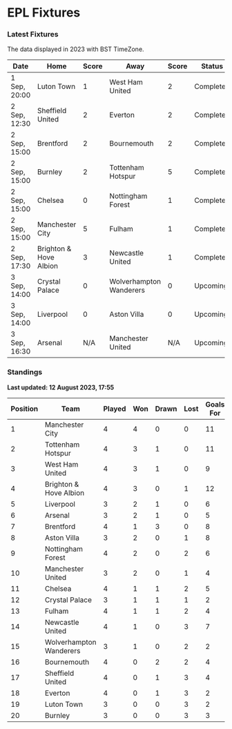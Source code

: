 # EPL Fixtures

### Latest Fixtures

The data displayed in 2023 with BST TimeZone.

<!-- START_TABLE -->
| Date | Home | Score | Away | Score | Status |
|-------------|--------|--------------|--------|--------------|--------|
| 1 Sep, 20:00 | Luton Town | 1 | West Ham United | 2 | Completed |
| 2 Sep, 12:30 | Sheffield United | 2 | Everton | 2 | Completed |
| 2 Sep, 15:00 | Brentford | 2 | Bournemouth | 2 | Completed |
| 2 Sep, 15:00 | Burnley | 2 | Tottenham Hotspur | 5 | Completed |
| 2 Sep, 15:00 | Chelsea | 0 | Nottingham Forest | 1 | Completed |
| 2 Sep, 15:00 | Manchester City | 5 | Fulham | 1 | Completed |
| 2 Sep, 17:30 | Brighton & Hove Albion | 3 | Newcastle United | 1 | Completed |
| 3 Sep, 14:00 | Crystal Palace | 0 | Wolverhampton Wanderers | 0 | Upcoming |
| 3 Sep, 14:00 | Liverpool | 0 | Aston Villa | 0 | Upcoming |
| 3 Sep, 16:30 | Arsenal | N/A | Manchester United | N/A | Upcoming |
<!-- END_TABLE -->

### Standings

**Last updated: 12 August 2023, 17:55**

<!-- START_STANDINGS -->
| Position | Team | Played | Won | Drawn | Lost | Goals For | Goals Against | Goal Difference | Points |
|----------|------|--------|-----|-------|------|-----------|---------------|-----------------|--------|
| 1 | Manchester City | 4 | 4 | 0 | 0 | 11 | 2 | 9 | 12 |
| 2 | Tottenham Hotspur | 4 | 3 | 1 | 0 | 11 | 4 | 7 | 10 |
| 3 | West Ham United | 4 | 3 | 1 | 0 | 9 | 4 | 5 | 10 |
| 4 | Brighton & Hove Albion | 4 | 3 | 0 | 1 | 12 | 6 | 6 | 9 |
| 5 | Liverpool | 3 | 2 | 1 | 0 | 6 | 3 | 3 | 7 |
| 6 | Arsenal | 3 | 2 | 1 | 0 | 5 | 3 | 2 | 7 |
| 7 | Brentford | 4 | 1 | 3 | 0 | 8 | 5 | 3 | 6 |
| 8 | Aston Villa | 3 | 2 | 0 | 1 | 8 | 6 | 2 | 6 |
| 9 | Nottingham Forest | 4 | 2 | 0 | 2 | 6 | 6 | 0 | 6 |
| 10 | Manchester United | 3 | 2 | 0 | 1 | 4 | 4 | 0 | 6 |
| 11 | Chelsea | 4 | 1 | 1 | 2 | 5 | 5 | 0 | 4 |
| 12 | Crystal Palace | 3 | 1 | 1 | 1 | 2 | 2 | 0 | 4 |
| 13 | Fulham | 4 | 1 | 1 | 2 | 4 | 10 | -6 | 4 |
| 14 | Newcastle United | 4 | 1 | 0 | 3 | 7 | 7 | 0 | 3 |
| 15 | Wolverhampton Wanderers | 3 | 1 | 0 | 2 | 2 | 5 | -3 | 3 |
| 16 | Bournemouth | 4 | 0 | 2 | 2 | 4 | 8 | -4 | 2 |
| 17 | Sheffield United | 4 | 0 | 1 | 3 | 4 | 7 | -3 | 1 |
| 18 | Everton | 4 | 0 | 1 | 3 | 2 | 8 | -6 | 1 |
| 19 | Luton Town | 3 | 0 | 0 | 3 | 2 | 9 | -7 | 0 |
| 20 | Burnley | 3 | 0 | 0 | 3 | 3 | 11 | -8 | 0 |
<!-- END_STANDINGS -->
